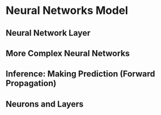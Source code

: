 # Neural Networks Model

## Neural Network Layer

## More Complex Neural Networks

## Inference: Making Prediction (Forward Propagation)

## Neurons and Layers